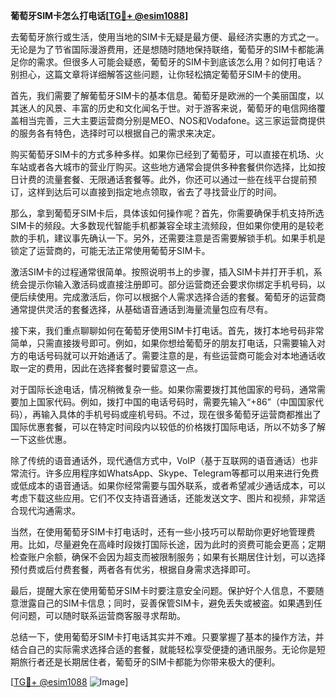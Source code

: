 **葡萄牙SIM卡怎么打电话[[TG💪+ @esim1088](https://t.me/s/esim1088)]**

去葡萄牙旅行或生活，使用当地的SIM卡无疑是最方便、最经济实惠的方式之一。无论是为了节省国际漫游费用，还是想随时随地保持联络，葡萄牙的SIM卡都能满足你的需求。但很多人可能会疑惑，葡萄牙的SIM卡到底该怎么用？如何打电话？别担心，这篇文章将详细解答这些问题，让你轻松搞定葡萄牙SIM卡的使用。

首先，我们需要了解葡萄牙SIM卡的基本信息。葡萄牙是欧洲的一个美丽国度，以其迷人的风景、丰富的历史和文化闻名于世。对于游客来说，葡萄牙的电信网络覆盖相当完善，三大主要运营商分别是MEO、NOS和Vodafone。这三家运营商提供的服务各有特色，选择时可以根据自己的需求来决定。

购买葡萄牙SIM卡的方式多种多样。如果你已经到了葡萄牙，可以直接在机场、火车站或者各大城市的营业厅购买。这些地方通常会提供多种套餐供你选择，比如按日计费的流量套餐、无限通话套餐等。此外，你还可以通过一些在线平台提前预订，这样到达后可以直接到指定地点领取，省去了寻找营业厅的时间。

那么，拿到葡萄牙SIM卡后，具体该如何操作呢？首先，你需要确保手机支持所选SIM卡的频段。大多数现代智能手机都兼容全球主流频段，但如果你使用的是较老款的手机，建议事先确认一下。另外，还需要注意是否需要解锁手机。如果手机是锁定了运营商的，可能无法正常使用葡萄牙SIM卡。

激活SIM卡的过程通常很简单。按照说明书上的步骤，插入SIM卡并打开手机，系统会提示你输入激活码或直接注册即可。部分运营商还会要求你绑定手机号码，以便后续使用。完成激活后，你可以根据个人需求选择合适的套餐。葡萄牙的运营商通常提供灵活的套餐选择，从基础语音通话到海量流量包应有尽有。

接下来，我们重点聊聊如何在葡萄牙使用SIM卡打电话。首先，拨打本地号码非常简单，只需直接拨号即可。例如，如果你想给葡萄牙的朋友打电话，只需要输入对方的电话号码就可以开始通话了。需要注意的是，有些运营商可能会对本地通话收取一定的费用，因此在选择套餐时要留意这一点。

对于国际长途电话，情况稍微复杂一些。如果你需要拨打其他国家的号码，通常需要加上国家代码。例如，拨打中国的电话号码时，需要先输入“+86”（中国国家代码），再输入具体的手机号码或座机号码。不过，现在很多葡萄牙运营商都推出了国际优惠套餐，可以在特定时间段内以较低的价格拨打国际电话，所以不妨多了解一下这些优惠。

除了传统的语音通话外，现代通信方式中，VoIP（基于互联网的语音通话）也非常流行。许多应用程序如WhatsApp、Skype、Telegram等都可以用来进行免费或低成本的语音通话。如果你经常需要与国外联系，或者希望减少通话成本，可以考虑下载这些应用。它们不仅支持语音通话，还能发送文字、图片和视频，非常适合现代沟通需求。

当然，在使用葡萄牙SIM卡打电话时，还有一些小技巧可以帮助你更好地管理费用。比如，尽量避免在高峰时段拨打国际长途，因为此时的资费可能会更高；定期检查账户余额，确保不会因为超支而被限制服务；如果有长期居住计划，可以选择预付费或后付费套餐，两者各有优劣，根据自身需求选择即可。

最后，提醒大家在使用葡萄牙SIM卡时要注意安全问题。保护好个人信息，不要随意泄露自己的SIM卡信息；同时，妥善保管SIM卡，避免丢失或被盗。如果遇到任何问题，可以随时联系运营商客服寻求帮助。

总结一下，使用葡萄牙SIM卡打电话其实并不难。只要掌握了基本的操作方法，并结合自己的实际需求选择合适的套餐，就能轻松享受便捷的通讯服务。无论你是短期旅行者还是长期居住者，葡萄牙的SIM卡都能为你带来极大的便利。

[[TG💪+ @esim1088](https://t.me/s/esim1088) ![Image](https://i.postimg.cc/4NQfJmqS/Snipaste-2025-05-13-00-14-12.png)]